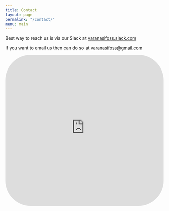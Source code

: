 ```yaml
---
title: Contact
layout: page
permalink: "/contact/"
menu: main
---
```


Best way to reach us is via our Slack at [varanasifoss.slack.com](http://varanasifoss.herokuapp.com)

If you want to email us then can do so at [varanasifoss@gmail.com](mailto:varanasifoss@gmail.com)

<center>
    <span style="padding: 0; margin: auto -15px; display: flex; max-width: 100%">
        <embed style="min-width: 100%; display: flex; min-height: 30rem; height:100%; border-radius: 5rem; " src="http://varanasifoss.herokuapp.com/" />
    </span>
</center>